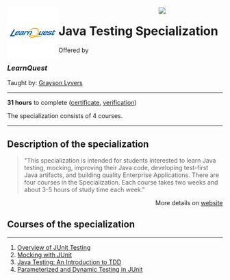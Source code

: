 <a href="https://gb.coursera.org/specializations/learnquest-java-testing">
  <img src="/img/Oracle_SQL_logo.avif" width="150" align="right">
</a>

<div width="120", height="120">
<img src="/img/LearnQuest_logo.png" width="120" align="left">
</div>
  
# Java Testing Specialization

Offered by 
### *LearnQuest*

Taught by: [Grayson Lyvers](https://gb.coursera.org/instructor/~80014260)

---

**31 hours** to complete ([certificate](./), 
[verification](https://))

The specialization consists of 4 courses.

---

## Description of the specialization

>"This specialization is intended for students interested to learn Java testing, mocking, improving their Java code, developing test-first Java artifacts, and building quality Enterprise Applications. There are four courses in the Specialization. Each course takes two weeks and about 3-5 hours of study time each week."

<p align="right">More details on <a href="https://gb.coursera.org/specializations/learnquest-java-testing">website</a></p>

## Courses of the specialization

---

1. [Overview of JUnit Testing](./)
2. [Mocking with JUnit](./)
3. [Java Testing: An Introduction to TDD](./)
4. [Parameterized and Dynamic Testing in JUnit](./)

